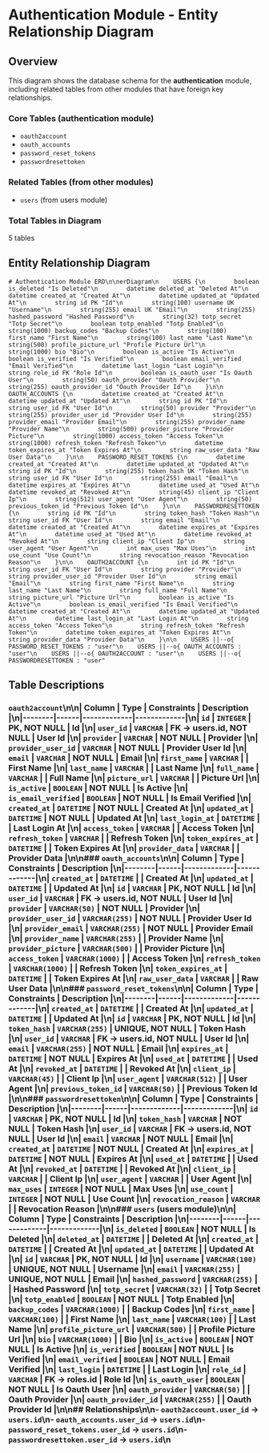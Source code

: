 # Authentication Module - Entity Relationship Diagram

## Overview

This diagram shows the database schema for the **authentication** module, including related tables from other modules that have foreign key relationships.

### Core Tables (authentication module)
- `oauth2account`
- `oauth_accounts`
- `password_reset_tokens`
- `passwordresettoken`

### Related Tables (from other modules)
- `users` (from users module)

### Total Tables in Diagram
5 tables

## Entity Relationship Diagram

```mermaid
# Authentication Module ERD\n\nerDiagram\n    USERS {\n        boolean is_deleted "Is Deleted"\n        datetime deleted_at "Deleted At"\n        datetime created_at "Created At"\n        datetime updated_at "Updated At"\n        string id PK "Id"\n        string(100) username UK "Username"\n        string(255) email UK "Email"\n        string(255) hashed_password "Hashed Password"\n        string(32) totp_secret "Totp Secret"\n        boolean totp_enabled "Totp Enabled"\n        string(1000) backup_codes "Backup Codes"\n        string(100) first_name "First Name"\n        string(100) last_name "Last Name"\n        string(500) profile_picture_url "Profile Picture Url"\n        string(1000) bio "Bio"\n        boolean is_active "Is Active"\n        boolean is_verified "Is Verified"\n        boolean email_verified "Email Verified"\n        datetime last_login "Last Login"\n        string role_id FK "Role Id"\n        boolean is_oauth_user "Is Oauth User"\n        string(50) oauth_provider "Oauth Provider"\n        string(255) oauth_provider_id "Oauth Provider Id"\n    }\n\n    OAUTH_ACCOUNTS {\n        datetime created_at "Created At"\n        datetime updated_at "Updated At"\n        string id PK "Id"\n        string user_id FK "User Id"\n        string(50) provider "Provider"\n        string(255) provider_user_id "Provider User Id"\n        string(255) provider_email "Provider Email"\n        string(255) provider_name "Provider Name"\n        string(500) provider_picture "Provider Picture"\n        string(1000) access_token "Access Token"\n        string(1000) refresh_token "Refresh Token"\n        datetime token_expires_at "Token Expires At"\n        string raw_user_data "Raw User Data"\n    }\n\n    PASSWORD_RESET_TOKENS {\n        datetime created_at "Created At"\n        datetime updated_at "Updated At"\n        string id PK "Id"\n        string(255) token_hash UK "Token Hash"\n        string user_id FK "User Id"\n        string(255) email "Email"\n        datetime expires_at "Expires At"\n        datetime used_at "Used At"\n        datetime revoked_at "Revoked At"\n        string(45) client_ip "Client Ip"\n        string(512) user_agent "User Agent"\n        string(50) previous_token_id "Previous Token Id"\n    }\n\n    PASSWORDRESETTOKEN {\n        string id PK "Id"\n        string token_hash "Token Hash"\n        string user_id FK "User Id"\n        string email "Email"\n        datetime created_at "Created At"\n        datetime expires_at "Expires At"\n        datetime used_at "Used At"\n        datetime revoked_at "Revoked At"\n        string client_ip "Client Ip"\n        string user_agent "User Agent"\n        int max_uses "Max Uses"\n        int use_count "Use Count"\n        string revocation_reason "Revocation Reason"\n    }\n\n    OAUTH2ACCOUNT {\n        int id PK "Id"\n        string user_id FK "User Id"\n        string provider "Provider"\n        string provider_user_id "Provider User Id"\n        string email "Email"\n        string first_name "First Name"\n        string last_name "Last Name"\n        string full_name "Full Name"\n        string picture_url "Picture Url"\n        boolean is_active "Is Active"\n        boolean is_email_verified "Is Email Verified"\n        datetime created_at "Created At"\n        datetime updated_at "Updated At"\n        datetime last_login_at "Last Login At"\n        string access_token "Access Token"\n        string refresh_token "Refresh Token"\n        datetime token_expires_at "Token Expires At"\n        string provider_data "Provider Data"\n    }\n\n    USERS ||--o{ PASSWORD_RESET_TOKENS : "user"\n    USERS ||--o{ OAUTH_ACCOUNTS : "user"\n    USERS ||--o{ OAUTH2ACCOUNT : "user"\n    USERS ||--o{ PASSWORDRESETTOKEN : "user"
```

## Table Descriptions

### `oauth2account`\n\n| Column | Type | Constraints | Description |\n|--------|------|-------------|-------------|\n| `id` | `INTEGER` | PK, NOT NULL | Id |\n| `user_id` | `VARCHAR` | FK → users.id, NOT NULL | User Id |\n| `provider` | `VARCHAR` | NOT NULL | Provider |\n| `provider_user_id` | `VARCHAR` | NOT NULL | Provider User Id |\n| `email` | `VARCHAR` | NOT NULL | Email |\n| `first_name` | `VARCHAR` |  | First Name |\n| `last_name` | `VARCHAR` |  | Last Name |\n| `full_name` | `VARCHAR` |  | Full Name |\n| `picture_url` | `VARCHAR` |  | Picture Url |\n| `is_active` | `BOOLEAN` | NOT NULL | Is Active |\n| `is_email_verified` | `BOOLEAN` | NOT NULL | Is Email Verified |\n| `created_at` | `DATETIME` | NOT NULL | Created At |\n| `updated_at` | `DATETIME` | NOT NULL | Updated At |\n| `last_login_at` | `DATETIME` |  | Last Login At |\n| `access_token` | `VARCHAR` |  | Access Token |\n| `refresh_token` | `VARCHAR` |  | Refresh Token |\n| `token_expires_at` | `DATETIME` |  | Token Expires At |\n| `provider_data` | `VARCHAR` |  | Provider Data |\n\n### `oauth_accounts`\n\n| Column | Type | Constraints | Description |\n|--------|------|-------------|-------------|\n| `created_at` | `DATETIME` |  | Created At |\n| `updated_at` | `DATETIME` |  | Updated At |\n| `id` | `VARCHAR` | PK, NOT NULL | Id |\n| `user_id` | `VARCHAR` | FK → users.id, NOT NULL | User Id |\n| `provider` | `VARCHAR(50)` | NOT NULL | Provider |\n| `provider_user_id` | `VARCHAR(255)` | NOT NULL | Provider User Id |\n| `provider_email` | `VARCHAR(255)` | NOT NULL | Provider Email |\n| `provider_name` | `VARCHAR(255)` |  | Provider Name |\n| `provider_picture` | `VARCHAR(500)` |  | Provider Picture |\n| `access_token` | `VARCHAR(1000)` |  | Access Token |\n| `refresh_token` | `VARCHAR(1000)` |  | Refresh Token |\n| `token_expires_at` | `DATETIME` |  | Token Expires At |\n| `raw_user_data` | `VARCHAR` |  | Raw User Data |\n\n### `password_reset_tokens`\n\n| Column | Type | Constraints | Description |\n|--------|------|-------------|-------------|\n| `created_at` | `DATETIME` |  | Created At |\n| `updated_at` | `DATETIME` |  | Updated At |\n| `id` | `VARCHAR` | PK, NOT NULL | Id |\n| `token_hash` | `VARCHAR(255)` | UNIQUE, NOT NULL | Token Hash |\n| `user_id` | `VARCHAR` | FK → users.id, NOT NULL | User Id |\n| `email` | `VARCHAR(255)` | NOT NULL | Email |\n| `expires_at` | `DATETIME` | NOT NULL | Expires At |\n| `used_at` | `DATETIME` |  | Used At |\n| `revoked_at` | `DATETIME` |  | Revoked At |\n| `client_ip` | `VARCHAR(45)` |  | Client Ip |\n| `user_agent` | `VARCHAR(512)` |  | User Agent |\n| `previous_token_id` | `VARCHAR(50)` |  | Previous Token Id |\n\n### `passwordresettoken`\n\n| Column | Type | Constraints | Description |\n|--------|------|-------------|-------------|\n| `id` | `VARCHAR` | PK, NOT NULL | Id |\n| `token_hash` | `VARCHAR` | NOT NULL | Token Hash |\n| `user_id` | `VARCHAR` | FK → users.id, NOT NULL | User Id |\n| `email` | `VARCHAR` | NOT NULL | Email |\n| `created_at` | `DATETIME` | NOT NULL | Created At |\n| `expires_at` | `DATETIME` | NOT NULL | Expires At |\n| `used_at` | `DATETIME` |  | Used At |\n| `revoked_at` | `DATETIME` |  | Revoked At |\n| `client_ip` | `VARCHAR` |  | Client Ip |\n| `user_agent` | `VARCHAR` |  | User Agent |\n| `max_uses` | `INTEGER` | NOT NULL | Max Uses |\n| `use_count` | `INTEGER` | NOT NULL | Use Count |\n| `revocation_reason` | `VARCHAR` |  | Revocation Reason |\n\n### `users` (users module)\n\n| Column | Type | Constraints | Description |\n|--------|------|-------------|-------------|\n| `is_deleted` | `BOOLEAN` | NOT NULL | Is Deleted |\n| `deleted_at` | `DATETIME` |  | Deleted At |\n| `created_at` | `DATETIME` |  | Created At |\n| `updated_at` | `DATETIME` |  | Updated At |\n| `id` | `VARCHAR` | PK, NOT NULL | Id |\n| `username` | `VARCHAR(100)` | UNIQUE, NOT NULL | Username |\n| `email` | `VARCHAR(255)` | UNIQUE, NOT NULL | Email |\n| `hashed_password` | `VARCHAR(255)` |  | Hashed Password |\n| `totp_secret` | `VARCHAR(32)` |  | Totp Secret |\n| `totp_enabled` | `BOOLEAN` | NOT NULL | Totp Enabled |\n| `backup_codes` | `VARCHAR(1000)` |  | Backup Codes |\n| `first_name` | `VARCHAR(100)` |  | First Name |\n| `last_name` | `VARCHAR(100)` |  | Last Name |\n| `profile_picture_url` | `VARCHAR(500)` |  | Profile Picture Url |\n| `bio` | `VARCHAR(1000)` |  | Bio |\n| `is_active` | `BOOLEAN` | NOT NULL | Is Active |\n| `is_verified` | `BOOLEAN` | NOT NULL | Is Verified |\n| `email_verified` | `BOOLEAN` | NOT NULL | Email Verified |\n| `last_login` | `DATETIME` |  | Last Login |\n| `role_id` | `VARCHAR` | FK → roles.id | Role Id |\n| `is_oauth_user` | `BOOLEAN` | NOT NULL | Is Oauth User |\n| `oauth_provider` | `VARCHAR(50)` |  | Oauth Provider |\n| `oauth_provider_id` | `VARCHAR(255)` |  | Oauth Provider Id |\n\n## Relationships\n\n- `oauth2account.user_id` → `users.id`\n- `oauth_accounts.user_id` → `users.id`\n- `password_reset_tokens.user_id` → `users.id`\n- `passwordresettoken.user_id` → `users.id`\n